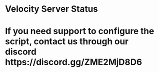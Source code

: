 # Velocity Server Status
<h1> If you need support to configure the script, contact us through our discord https://discord.gg/ZME2MjD8D6 </h1>
